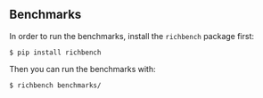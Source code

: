 ## Benchmarks

In order to run the benchmarks, install the `richbench` package first:

```shell
$ pip install richbench
```

Then you can run the benchmarks with:

```shell
$ richbench benchmarks/
```
